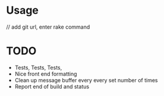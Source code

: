 Usage
=====
// add git url, enter rake command


TODO
=====

* Tests, Tests, Tests,
* Nice front end formatting
* Clean up message buffer every every set number of times
* Report end of build and status



